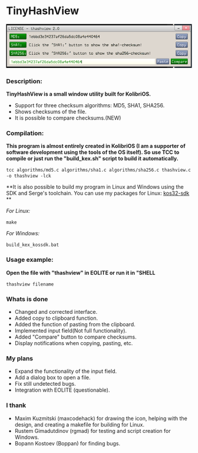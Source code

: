 # TinyHashView

![Window screenshot](screen.png)

### Description:

**TinyHashView is a small window utility built for KolibriOS.**

- Support for three checksum algorithms: MD5, SHA1, SHA256.
- Shows checksums of the file.
- It is possible to compare checksums.(NEW)

### Compilation:

**This program is almost entirely created in KolibriOS (I am a supporter of software development using the tools of the OS itself). So use TCC to compile or just run the "build_kex.sh" script to build it automatically.**

    tcc algorithms/md5.c algorithms/sha1.c algorithms/sha256.c thashview.c -o thashview -lck
    
**It is also possible to build my program in Linux and Windows using the SDK and Serge's toolchain. You can use my packages for Linux: [kos32-sdk]("https://github.com/turbocat2001/kos32-sdk-bin") **

*For Linux:*

    make

*For Windows:*
    
    build_kex_kossdk.bat   
    
### Usage example:

**Open the file with "thashview" in EOLITE or run it in "SHELL**
    
    thashview filename

### Whats is done

- Changed and corrected interface.
- Added copy to clipboard function.
- Added the function of pasting from the clipboard.
- Implemented input field(Not full functionality).
- Added "Compare" button to compare checksums.
- Display notifications when copying, pasting, etc.

### My plans
 
- Expand the functionality of the input field.
- Add a dialog box to open a file. 
- Fix still undetected bugs. 
- Integration with EOLITE (questionable).

### I thank
- Maxim Kuzmitski (maxcodehack) for drawing the icon, helping with the design, and creating a makefile for building for Linux.
- Rustem Gimadutdinov (rgmad) for testing and script creation for Windows.
- Bopann Kostoev (Boppan) for finding bugs.






   
